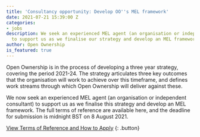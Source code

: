 ```yaml
---
title: 'Consultancy opportunity: Develop OO''s MEL framework'
date: 2021-07-21 15:39:00 Z
categories:
- jobs
description: We seek an experienced MEL agent (an organisation or independent consultant)
  to support us as we finalise our strategy and develop an MEL framework.
author: Open Ownership
is_featured: true
---
```


Open Ownership is in the process of developing a three year strategy, covering the period 2021-24. The strategy articulates three key outcomes that the organisation will work to achieve over this timeframe, and defines work streams through which Open Ownership will deliver against these.

We now seek an experienced MEL agent (an organisation or independent consultant) to support us as we finalise this strategy and develop an MEL framework. The full terms of reference are available here, and the deadline for submission is midnight BST on 8 August 2021.

[View Terms of Reference and How to Apply](/uploads/mel-consultant-tor-july-2021.pdf)
{: .button}
